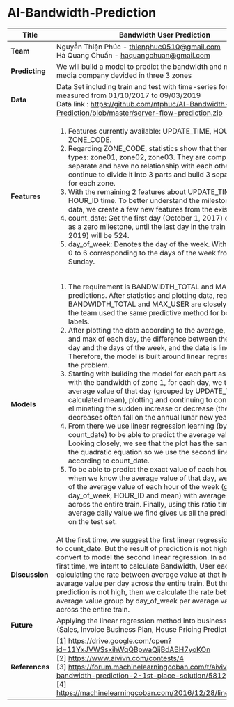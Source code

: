 # AI-Bandwidth-Prediction

| **Title**      |Bandwidth User Prediction |
| ---------- |-------------------|
| **Team**       |Nguyễn Thiện Phúc - thienphuc0510@gmail.com <br/> Hà Quang Chuẩn - haquangchuan@gmail.com |
| **Predicting** |We will build a model to predict the bandwidth and max user for media company devided in three 3 zones|
| **Data**       |Data Set including train and test with time-series format measured from 01/10/2017 to 09/03/2019 <br/> Data link : https://github.com/ntphuc/AI-Bandwidth-Prediction/blob/master/server-flow-prediction.zip|
| **Features**   | <ol> <li>Features currently available: UPDATE_TIME, HOUR_ID, ZONE_CODE.</li> <li>Regarding ZONE_CODE, statistics show that there are only 3 types: zone01, zone02, zone03. They are completely separate and have no relationship with each other so we continue to divide it into 3 parts and build 3 separate models for each zone.</li> <li>With the remaining 2 features about UPDATE_TIME and HOUR_ID time. To better understand the milestones flow in the data, we create a few new features from the existing features:</li> <li>count_date: Get the first day (October 1, 2017) of the train set as a zero milestone, until the last day in the train set (March 9, 2019) will be 524.</li> <li>day_of_week: Denotes the day of the week. With values from 0 to 6 corresponding to the days of the week from Monday to Sunday. </li> </ol>|
| **Models**     |<ol> <li>The requirement is BANDWIDTH_TOTAL and MAX_USER predictions. After statistics and plotting data, realize that BANDWIDTH_TOTAL and MAX_USER are closely related. So the team used the same predictive method for both types of labels.</li><li>After plotting the data according to the average, median, min and max of each day, the difference between the hours of the day and the days of the week, and the data is linear in the day. Therefore, the model is built around linear regression to solve the problem.</li> <li>Starting with building the model for each part as divided, first with the bandwidth of zone 1, for each day, we took the average value of that day (grouped by UPDATE_TIME and calculated mean), plotting and continuing to consider eliminating the sudden increase or decrease (the major abrupt decreases often fall on the annual lunar new year). </li><li>From there we use linear regression learning (by feature count_date) to be able to predict the average value per day. Looking closely, we see that the plot has the same curve as in the quadratic equation so we use the second linear regression according to count_date.</li><li>To be able to predict the exact value of each hour of the day when we know the average value of that day, we use the ratio of the average value of each hour of the week (group by day_of_week, HOUR_ID and mean) with average value per day across the entire train. Finally, using this ratio times the average daily value we find gives us all the predicted results on the test set. </li></ol>|
| **Discussion** |At the first time, we suggest the first linear regression according to count_date. But the result of prediction is not high, and then we convert to model the second linear regression. In addition, at the first time, we intent to calculate Bandwidth, User each hour by calculating the rate between average value at that hour and avarage value per day across the entire train. But the result of prediction is not high, then we calculate the rate between the average value group by day_of_week per average value per day across the entire train.|
| **Future**     |Applying the linear regression method into business problems (Sales, Invoice Business Plan, House Pricing Prediction).
|**References**  |[1] https://drive.google.com/open?id=11YxJVWSsxihWqQBpwaQijBdABH7yoKOn <br/> [2] https://www.aivivn.com/contests/4 <br/> [3] https://forum.machinelearningcoban.com/t/aivivn-5-bandwidth-prediction-2-1st-place-solution/5812<br/> [4] https://machinelearningcoban.com/2016/12/28/linearregression/|